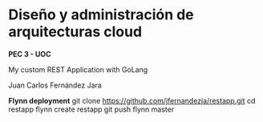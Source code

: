 # Diseño y administración de arquitecturas cloud
__PEC 3 - UOC__

My custom REST Application with GoLang

Juan Carlos Fernández Jara

__Flynn deployment__
git clone https://github.com/jfernandezja/restapp.git
cd restapp
flynn create restapp
git push flynn master